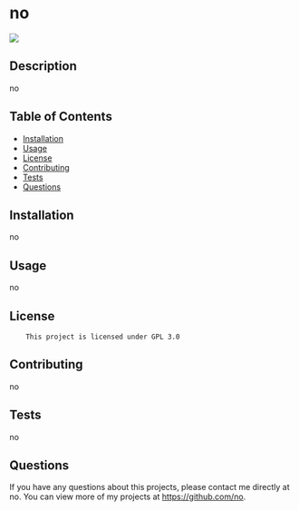 # no

  <img src="http://img.shields.io/badge/license-GPL 3.0-blue.svg"></img>

## Description 
no
## Table of Contents
* [Installation](#installation)
* [Usage](#usage)
* [License](#license)
* [Contributing](#contributing)
* [Tests](#tests)
* [Questions](#questions)

## Installation 
no
## Usage 
no
## License 
        This project is licensed under GPL 3.0
## Contributing 
no
## Tests
no
## Questions
If you have any questions about this projects, please contact me directly at no. You can view more of my projects at https://github.com/no.
